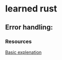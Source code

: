 # learned rust

## Error handling:
### Resources
[Basic explenation](https://stevedonovan.github.io/rust-gentle-intro/6-error-handling.html)
